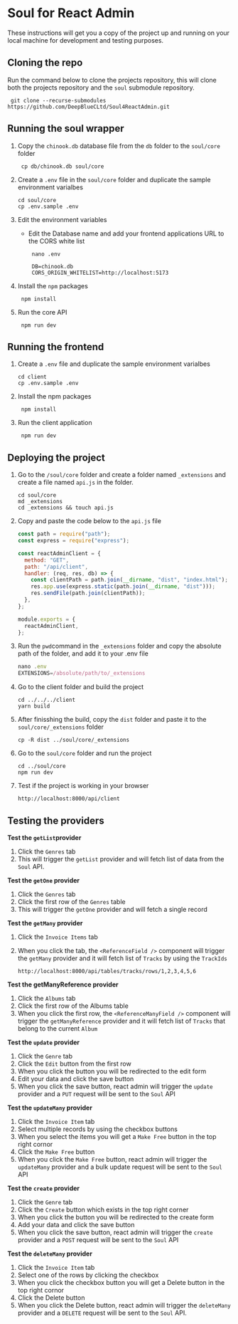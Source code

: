 # Soul for React Admin

These instructions will get you a copy of the project up and running on your local machine for development and testing purposes.

## Cloning the repo

Run the command below to clone the projects repository, this will clone both the projects repository and the `soul` submodule repository.

```
 git clone --recurse-submodules https://github.com/DeepBlueCLtd/Soul4ReactAdmin.git
```

## Running the soul wrapper

1.  Copy the `chinook.db` database file from the `db` folder to the `soul/core` folder

    ```
     cp db/chinook.db soul/core
    ```

2.  Create a `.env` file in the `soul/core` folder and duplicate the sample environment varialbes

    ```
    cd soul/core
    cp .env.sample .env
    ```

3.  Edit the environment variables

    - Edit the Database name and add your frontend applications URL to the CORS white list

      ```
       nano .env

       DB=chinook.db
       CORS_ORIGIN_WHITELIST=http://localhost:5173
      ```

4.  Install the `npm` packages

    ```
     npm install
    ```

5.  Run the core API

    ```
     npm run dev
    ```

## Running the frontend

1. Create a `.env` file and duplicate the sample environment varialbes

   ```
   cd client
   cp .env.sample .env
   ```

2. Install the npm packages

   ```
    npm install
   ```

3. Run the client application

   ```
    npm run dev
   ```

## Deploying the project

1. Go to the `/soul/core` folder and create a folder named `_extensions` and create a file named `api.js` in the folder.

   ```
   cd soul/core
   md _extensions
   cd _extensions && touch api.js
   ```

2. Copy and paste the code below to the `api.js` file

   ```js
   const path = require("path");
   const express = require("express");

   const reactAdminClient = {
     method: "GET",
     path: "/api/client",
     handler: (req, res, db) => {
       const clientPath = path.join(__dirname, "dist", "index.html");
       res.app.use(express.static(path.join(__dirname, "dist")));
       res.sendFile(path.join(clientPath));
     },
   };

   module.exports = {
     reactAdminClient,
   };
   ```

3. Run the `pwd`command in the `_extensions` folder and copy the absolute path of the folder, and add it to your .env file

   ```js
   nano .env
   EXTENSIONS=/absolute/path/to/_extensions
   ```

4. Go to the client folder and build the project

   ```
   cd ../../../client
   yarn build
   ```

5. After finisshing the build, copy the `dist` folder and paste it to the `soul/core/_extensions` folder

   ```
   cp -R dist ../soul/core/_extensions
   ```

6. Go to the `soul/core` folder and run the project

   ```
   cd ../soul/core
   npm run dev
   ```

7. Test if the project is working in your browser

   ```
   http://localhost:8000/api/client
   ```

## Testing the providers

**Test the `getList`provider**

1. Click the `Genres` tab
2. This will trigger the `getList` provider and will fetch list of data from the `Soul` API.

**Test the `getOne` provider**

1. Click the `Genres` tab
2. Click the first row of the `Genres` table
3. This will trigger the `getOne` provider and will fetch a single record

**Test the `getMany` provider**

1. Click the `Invoice Items` tab

2. When you click the tab, the `<ReferenceField />` component will trigger the `getMany` provider and it will fetch list of `Tracks` by using the `TrackIds`

   ```
   http://localhost:8000/api/tables/tracks/rows/1,2,3,4,5,6
   ```

**Test the getManyReference provider**

1. Click the `Albums` tab
2. Click the first row of the Albums table
3. When you click the first row, the `<ReferenceManyField />` component will trigger the `getManyReference` provider and it will fetch list of `Tracks` that belong to the current `Album`

**Test the `update` provider**

1. Click the `Genre` tab
2. Click the `Edit` button from the first row
3. When you click the button you will be redirected to the edit form
4. Edit your data and click the save button
5. When you click the save button, react admin will trigger the `update` provider and a `PUT` request will be sent to the `Soul` API

**Test the `updateMany` provider**

1. Click the `Invoice Item` tab
2. Select multiple records by using the checkbox buttons
3. When you select the items you will get a `Make Free` button in the top right cornor
4. Click the `Make Free` button
5. When you click the `Make Free` button, react admin will trigger the `updateMany` provider and a bulk update request will be sent to the `Soul` API

**Test the `create` provider**

1. Click the `Genre` tab
2. Click the `Create` button which exists in the top right corner
3. When you click the button you will be redirected to the create form
4. Add your data and click the save button
5. When you click the save button, react admin will trigger the `create` provider and a `POST` request will be sent to the `Soul` API

**Test the `deleteMany` provider**

1. Click the `Invoice Item` tab
2. Select one of the rows by clicking the checkbox
3. When you click the checkbox button you will get a Delete button in the top right cornor
4. Click the Delete button
5. When you click the Delete button, react admin will trigger the `deleteMany` provider and a `DELETE` request will be sent to the `Soul` API.
